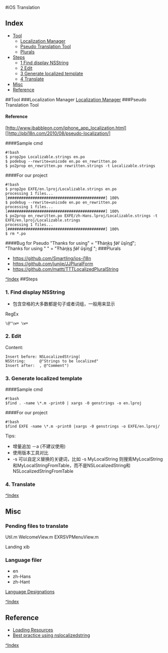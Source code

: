 #iOS Translation
## <a id="index"></a>Index
* [Tool](#tool)
	* [Localization Manager](#manager)
	* [Pseudo Translation Tool](#pseudo)
	* [Plurals](#plurals)
* [Steps](#steps)
    * [1 Find display NSString](#step_1)
    * [2 Edit](#step_2)
    * [3 Generate localized template](#step_3)
    * [4 Translate](#step_4)
* [Misc](#misc)
* [Reference](#ref)

##<a id="tool"></a>Tool
###<a id="manager"></a>Localization Manager
[Localization Manager](http://www.loc-suite.org/localization-manager/)
###<a id="pseudo"></a>Pseudo Translation Tool
#### Reference
[http://www.ibabbleon.com/iphone_app_localization.html] <br />
[]http://pbi18n.com/2010/08/pseudo-localization/]

####Sample cmd

    #!bash
    $ prop2po Localizable.strings en.po
    $ podebug --rewrite=unicode en.po en_rewritten.po
    $ po2prop en_rewritten.po rewritten.strings -t Localizable.strings

####For our project

    #!bash
    $ prop2po EXFE/en.lproj/Localizable.strings en.po
	processing 1 files...
	[###########################################] 100%
	$ podebug --rewrite=unicode en.po en_rewritten.po
	processing 1 files...
	[###########################################] 100%
	$ po2prop en_rewritten.po EXFE/zh-Hans.lproj/Localizable.strings -t EXFE/en.lproj/Localizable.strings 
	processing 1 files...
	[###########################################] 100%
	$ rm *.po

####Bug for Pseudo
"Thanks for using" = "Ŧħȧƞķş ƒǿř ŭşīƞɠ";<br />
"Thanks for using " " = "Ŧħȧƞķş ƒǿř ŭşīƞɠ ";
###<a id="plurals"></a>Plurals
* https://github.com/Smartling/ios-i18n
* https://github.com/junjie/JJPluralForm
* https://github.com/mattt/TTTLocalizedPluralString

[^Index](#index)
##<a id="steps"></a>Steps
### <a id="step_1"></a>1. Find display NSString

* 包含空格的大多数都是句子或者词组，一般用来显示

RegEx

    \@"\w+ \w+


### <a id="step_2"></a>2. Edit
Content:

    Insert before: NSLocalizedString(
    NSString:      @"Strings to be localized"
    Insert after:  , @"Comment")

### <a id="step_3"></a>3. Generate localized template
####Sample cmd
    
    #!bash
    $find . -name \*.m -print0 | xargs -0 genstrings -o en.lproj

####For our project
    
    #!bash
    $find EXFE -name \*.m -print0 |xargs -0 genstrings -o EXFE/en.lproj/

Tips:

* 增量追加 －a (不建议使用)
* 使用版本工具对比
* -s 可以自定义替换的关键词，比如 -s MyLocalString 则搜索MyLocalString和MyLocalStringFromTable，而不是NSLocalizedString和NSLocalizedStringFromTable

### <a id="step_4"></a>4. Translate
[^Index](#index)
## <a id="misc"></a>Misc 
### Pending files to translate
Util.m
WelcomeView.m
EXRSVPMenuView.m

Landing xib

### Language filer
* en
* zh-Hans
* zh-Hant

[Language Designations](https://developer.apple.com/library/mac/#documentation/MacOSX/Conceptual/BPInternational/Articles/LanguageDesignations.html#//apple_ref/doc/uid/20002144-BBCEGGFF)

[^Index](#index)
## <a id="ref"></a>Reference
* [Loading Resources](https://developer.apple.com/library/mac/#documentation/Cocoa/Conceptual/LoadingResources/Strings/Strings.html#//apple_ref/doc/uid/10000051i-CH6)
* [Best practice using nslocalizedstring](http://stackoverflow.com/questions/9895621/best-practice-using-nslocalizedstring)

[^Index](#index)